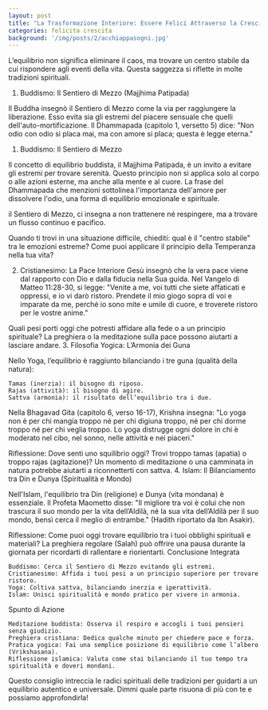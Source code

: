 ```yaml
---
layout: post
title: "La Trasformazione Interiore: Essere Felici Attraverso la Crescita Personale e Spirituale."
categories: felicita crescita
background: '/img/posts/2/acchiappasogni.jpg'
---
```


L’equilibrio non significa eliminare il caos, ma trovare un centro stabile da cui rispondere agli eventi della vita. Questa saggezza si riflette in molte tradizioni spirituali.
1. Buddismo: Il Sentiero di Mezzo (Majjhima Patipada)

Il Buddha insegnò il Sentiero di Mezzo come la via per raggiungere la liberazione. Esso evita sia gli estremi del piacere sensuale che quelli dell'auto-mortificazione. Il Dhammapada (capitolo 1, versetto 5) dice:
"Non odio con odio si placa mai, ma con amore si placa; questa è legge eterna."

1. Buddismo: Il Sentiero di Mezzo

Il concetto di equilibrio buddista, il Majjhima Patipada, è un invito a evitare gli estremi per trovare serenità. Questo principio non si applica solo al corpo o alle azioni esterne, ma anche alla mente e al cuore. La frase del Dhammapada che menzioni sottolinea l'importanza dell'amore per dissolvere l'odio, una forma di equilibrio emozionale e spirituale.

il Sentiero di Mezzo, ci insegna a non trattenere né respingere, ma a trovare un flusso continuo e pacifico.

Quando ti trovi in una situazione difficile, chiediti: qual è il "centro stabile" tra le emozioni estreme? Come puoi applicare il principio della Temperanza nella tua vita?


2. Cristianesimo: La Pace Interiore
Gesù insegnò che la vera pace viene dal rapporto con Dio e dalla fiducia nella Sua guida. Nel Vangelo di Matteo 11:28-30, si legge:
"Venite a me, voi tutti che siete affaticati e oppressi, e io vi darò ristoro. Prendete il mio giogo sopra di voi e imparate da me, perché io sono mite e umile di cuore, e troverete ristoro per le vostre anime."

Quali pesi porti oggi che potresti affidare alla fede o a un principio spirituale? La preghiera o la meditazione sulla pace possono aiutarti a lasciare andare.
3. Filosofia Yogica: L’Armonia dei Guna

Nello Yoga, l’equilibrio è raggiunto bilanciando i tre guna (qualità della natura):

    Tamas (inerzia): il bisogno di riposo.
    Rajas (attività): il bisogno di agire.
    Sattva (armonia): il risultato dell’equilibrio tra i due.

Nella Bhagavad Gita (capitolo 6, verso 16-17), Krishna insegna:
"Lo yoga non è per chi mangia troppo né per chi digiuna troppo, né per chi dorme troppo né per chi veglia troppo. Lo yoga distrugge ogni dolore in chi è moderato nel cibo, nel sonno, nelle attività e nei piaceri."

Riflessione: Dove senti uno squilibrio oggi? Trovi troppo tamas (apatia) o troppo rajas (agitazione)? Un momento di meditazione o una camminata in natura potrebbe aiutarti a riconnetterti con sattva.
4. Islam: Il Bilanciamento tra Din e Dunya (Spiritualità e Mondo)

Nell'Islam, l'equilibrio tra Din (religione) e Dunya (vita mondana) è essenziale. Il Profeta Maometto disse:
"Il migliore tra voi è colui che non trascura il suo mondo per la vita dell’Aldilà, né la sua vita dell’Aldilà per il suo mondo, bensì cerca il meglio di entrambe." (Hadith riportato da Ibn Asakir).

Riflessione: Come puoi oggi trovare equilibrio tra i tuoi obblighi spirituali e materiali? La preghiera regolare (Salah) può offrire una pausa durante la giornata per ricordarti di rallentare e riorientarti.
Conclusione Integrata

    Buddismo: Cerca il Sentiero di Mezzo evitando gli estremi.
    Cristianesimo: Affida i tuoi pesi a un principio superiore per trovare ristoro.
    Yoga: Coltiva sattva, bilanciando inerzia e iperattività.
    Islam: Unisci spiritualità e mondo pratico per vivere in armonia.

Spunto di Azione

    Meditazione buddista: Osserva il respiro e accogli i tuoi pensieri senza giudizio.
    Preghiera cristiana: Dedica qualche minuto per chiedere pace e forza.
    Pratica yogica: Fai una semplice posizione di equilibrio come l’albero (Vrikshasana).
    Riflessione islamica: Valuta come stai bilanciando il tuo tempo tra spiritualità e doveri mondani.

Questo consiglio intreccia le radici spirituali delle tradizioni per guidarti a un equilibrio autentico e universale. Dimmi quale parte risuona di più con te e possiamo approfondirla!